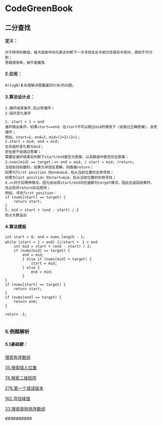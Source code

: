 # CodeGreenBook

## 二分查找

#### 定义：

```
对于排序的数组，每次选取中间元素去判断下一次寻找在左半部分还是右半部分，直到不可分割；
思路很简单，细节是魔鬼
```

#### 2.应用：

```
O(logN)复杂度解决需要遍历O(N)的问题;
```

#### 3.算法设计点：

```
1.循环结束条件,防止死循环；
2.指针变化条件

1. start + 1 < end  
循环跳出条件，如果start==end，在start不可以跳过mid的情景下（会跳过正确答案），会死循环；
例如，start=1，end=2，mid=(1+2)/2=1；
2.start = mid; end = mid;
左右指针变化都为mid；
好处是不会跳过答案；
需要在循环结束后判断下start/end是否为答案，以及数组中是否存在答案；
3.nums[mid] == target；=> end = mid; / start = mid; /return;
当找到目标数时，如果为寻找任意解，则直接return；
如果为first position 则end=mid，在从当前位置的左侧寻找；
如果为last position 则start=mid，在从当前位置的右侧寻找；
4.=>对于后两种情况，因为会出现start/end对应值都为target情况，因此在返回结果时，先比较并return存在顺序；
例如，寻找first position：
if (nums[start] == target) {
	return start;
}
5. mid = start + (end - start) / 2
防止大数溢出

```

#### 4.算法模板

```
int start = 0, end = nums.length - 1;
while (start + 1 < end) {//start +　1 < end 
	int mid = start + (end - start) / 2;
	if (nums[mid] == target) {
		end = mid;
		} else if (nums[mid] < target) {
			start = mid;
		} else {
			end = mid;
		}
}
if (nums[start] == target) {
	return start;
}
if (nums[end] == target) {
	return end;
}

return -1;


```

### 5.例题解析


##### 5.1基础题：



[搜索有序数组](https://github.com/sky-noodle/CodeGreenBook/blob/master/leetcode/leetcode_%E6%90%9C%E7%B4%A2%E6%9C%89%E5%BA%8F%E6%95%B0%E7%BB%84md.md)

[35.搜索插入位置](https://github.com/sky-noodle/CodeGreenBook/blob/master/leetcode/leetcode35_%E6%90%9C%E7%B4%A2%E6%8F%92%E5%85%A5%E4%BD%8D%E7%BD%AE.md)

[74.搜索二维矩阵](https://github.com/sky-noodle/CodeGreenBook/blob/master/leetcode/leetcode74_%E6%90%9C%E7%B4%A2%E4%BA%8C%E7%BB%B4%E7%9F%A9%E9%98%B5.md)

[278.第一个错误版本](https://github.com/sky-noodle/CodeGreenBook/blob/master/leetcode/leetcode278_%E7%AC%AC%E4%B8%80%E4%B8%AA%E9%94%99%E8%AF%AF%E7%9A%84%E7%89%88%E6%9C%AC.md)

[162.寻找峰值](https://github.com/sky-noodle/CodeGreenBook/blob/master/leetcode/leetcode162_%E5%AF%BB%E6%89%BE%E5%B3%B0%E5%80%BC.md)

[33.搜索旋转排序数组](https://github.com/sky-noodle/CodeGreenBook/blob/master/leetcode/leetcode33_%E6%90%9C%E7%B4%A2%E6%97%8B%E8%BD%AC%E6%8E%92%E5%BA%8F%E6%95%B0%E7%BB%84.md)



##########

#